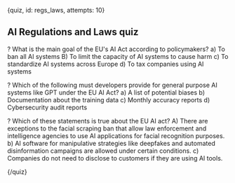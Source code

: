 
{quiz, id: regs_laws, attempts: 10}

## AI Regulations and Laws quiz

? What is the main goal of the EU's AI Act according to policymakers?
a) To ban all AI systems
B) To limit the capacity of AI systems to cause harm
c) To standardize AI systems across Europe
d) To tax companies using AI systems

? Which of the following must developers provide for general purpose AI systems like GPT under the EU AI Act?
a) A list of potential biases
b) Documentation about the training data
c) Monthly accuracy reports
d) Cybersecurity audit reports

? Which of these statements is true about the EU AI act?
A) There are exceptions to the facial scraping ban that allow law enforcement and intelligence agencies to use AI applications for facial recognition purposes.
b) AI software for manipulative strategies like deepfakes and automated disinformation campaigns are allowed under certain conditions.
c) Companies do not need to disclose to customers if they are using AI tools.


{/quiz}
